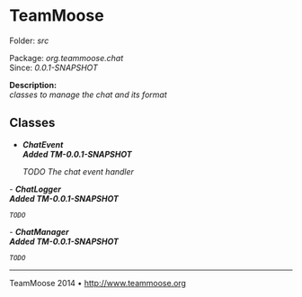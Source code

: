 TeamMoose
===========
Folder: <i>src</i><p>
Package: <i>org.teammoose.chat</i><br>
Since: <i>0.0.1-SNAPSHOT</i><p>
<b>Description:</b><br>
<i>classes to manage the chat and its format</i><p>

Classes
---

- <b><i>ChatEvent</i></b><br>
<i><b>Added TM-0.0.1-SNAPSHOT</b>

	TODO
	The chat event handler
</i>
- <b><i>ChatLogger</i></b><br>
<i><b>Added TM-0.0.1-SNAPSHOT</b>

	TODO
</i>
- <b><i>ChatManager</i></b><br>
<i><b>Added TM-0.0.1-SNAPSHOT</b>

	TODO
</i>

---
TeamMoose 2014 • http://www.teammoose.org